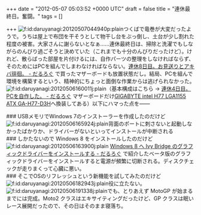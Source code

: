 
+++
date = "2012-05-07 05:03:52 +0000 UTC"
draft = false
title = "連休最終日。奮闘。"
tags = []

+++
<img src="http://cdn-ak.f.st-hatena.com/images/fotolife/d/daruyanagi/20120507/20120507044940.png" alt="f:id:daruyanagi:20120507044940p:plain" title="f:id:daruyanagi:20120507044940p:plain" class="hatena-fotolife"/>つくばで竜巻が大変だったようで。うちは屋上で布団を干そうとして物干し台をぶっ倒し、土台が少し割れた程度の被害。大家さんに謝らないとなぁ……連休最終日は、掃除と洗濯でもしながらのんびり過ごそうと決めていた（これまでも十分のんびりだったけど）。けれど、散らばった部屋を片付けるには、自作パーツの整理をしなければならず、そのためにはPCを組んでしまわなければならない。<a href="http://daruyanagi.hatenablog.com/entry/2012/05/07/044714">連休8日目。お見送りとアキバ徘徊。 - だるろぐ</a> で買ったマザーボードも放置状態だし。結局、PCを組んで環境を構築するという、精神的にちょっと面倒な作業からは逃げられなかった。<img src="http://cdn-ak.f.st-hatena.com/images/fotolife/d/daruyanagi/20120506/20120506160011.jpg" alt="f:id:daruyanagi:20120506160011j:plain" title="f:id:daruyanagi:20120506160011j:plain" class="hatena-fotolife"/>（基本構成はこちら → <a href="http://daruyanagi.hatenablog.com/entry/2012/05/02/083431">連休4日目。PCを自作した。 - だるろぐ</a> マザーボードだけ<a href="http://d.hatena.ne.jp/asin/B007MWZKQI">GIGABYTE intel H77 LGA1155 ATX GA-H77-D3H</a>へ換装してある）以下にハマった点を――

<div class="section">
    ### USBメモリでWindows 7のインストーラーを作成したのだけど
    <img src="http://cdn-ak.f.st-hatena.com/images/fotolife/d/daruyanagi/20120506/20120506165924.jpg" alt="f:id:daruyanagi:20120506165924j:plain" title="f:id:daruyanagi:20120506165924j:plain" class="hatena-fotolife"/>背面のポートに刺さないと起動しなかったばかりか、ドライバーがないといってインストールが中断される

</div>
<div class="section">
    ### しかたないので Windows 8 をインストールしたのだけど
    <img src="http://cdn-ak.f.st-hatena.com/images/fotolife/d/daruyanagi/20120506/20120506163900.jpg" alt="f:id:daruyanagi:20120506163900j:plain" title="f:id:daruyanagi:20120506163900j:plain" class="hatena-fotolife"/> <a href="http://daruyanagi.hatenablog.com/entry/2012/05/05/060610">Windows 8 へ Ivy Bridge のグラフィックドライバーをインストールする - だるろぐ</a> で紹介したベータ版のグラフィックドライバーをインストールすると電源が頻繁に切断される。ディスクチェックが走りまくって心臓に悪い。

</div>
<div class="section">
    ### そこでOSのリフレッシュという新機能を試してみたのだけど
    <img src="http://cdn-ak.f.st-hatena.com/images/fotolife/d/daruyanagi/20120506/20120506182943.jpg" alt="f:id:daruyanagi:20120506182943j:plain" title="f:id:daruyanagi:20120506182943j:plain" class="hatena-fotolife"/>役に立たない。<img src="http://cdn-ak.f.st-hatena.com/images/fotolife/d/daruyanagi/20120506/20120506191338.jpg" alt="f:id:daruyanagi:20120506191338j:plain" title="f:id:daruyanagi:20120506191338j:plain" class="hatena-fotolife"/>でも、とりあえず MotoGP が始まるまでには完成。Moto2 クラスはエキサイティングだったけど、GP クラスは眠いレース展開だったので、その日はそのまま寝落ち。

</div>

